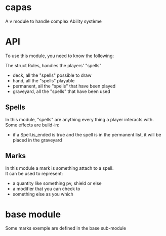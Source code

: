 # capas
A v module to handle complex Ability système


# API
To use this module, you need to know the following:

The struct Rules, handles the players' "spells"
- deck, all the "spells" possible to draw
- hand, all the "spells" playable
- permanent, all the "spells" that have been played
- graveyard, all the "spells" that have been used

## Spells

In this module, "spells" are anything every thing a player interacts with.  
Some effects are build-in:
- if a Spell.is_ended is true and the spell is in the permanent list, it will be placed in the graveyard


## Marks

In this module a mark is something attach to a spell.  
It can be used to represent:
- a quantity like something pv, shield or else
- a modifier that you can check to
- something else as you which

# base module
Some marks exemple are defined in the base sub-module
